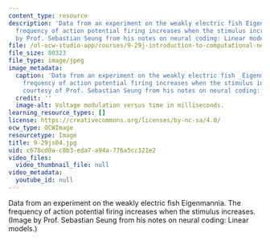 ```yaml
---
content_type: resource
description: 'Data from an experiment on the weakly electric fish Eigenmannia. The
  frequency of action potential firing increases when the stimulus increases. (Image
  by Prof. Sebastian Seung from his notes on neural coding: Linear models.)'
file: /ol-ocw-studio-app/courses/9-29j-introduction-to-computational-neuroscience-spring-2004/c678cd0ac8b3eda7a94a776a5cc321e2_9-29js04.jpg
file_size: 80323
file_type: image/jpeg
image_metadata:
  caption: 'Data from an experiment on the weakly electric fish _Eigenmannia_. The
    frequency of action potential firing increases when the stimulus increases. (Image
    courtesy of Prof. Sebastian Seung from his notes on neural coding: Linear models.)'
  credit: ''
  image-alt: Voltage modulation versus time in milliseconds.
learning_resource_types: []
license: https://creativecommons.org/licenses/by-nc-sa/4.0/
ocw_type: OCWImage
resourcetype: Image
title: 9-29js04.jpg
uid: c678cd0a-c8b3-eda7-a94a-776a5cc321e2
video_files:
  video_thumbnail_file: null
video_metadata:
  youtube_id: null
---
```

Data from an experiment on the weakly electric fish Eigenmannia. The frequency of action potential firing increases when the stimulus increases. (Image by Prof. Sebastian Seung from his notes on neural coding: Linear models.)